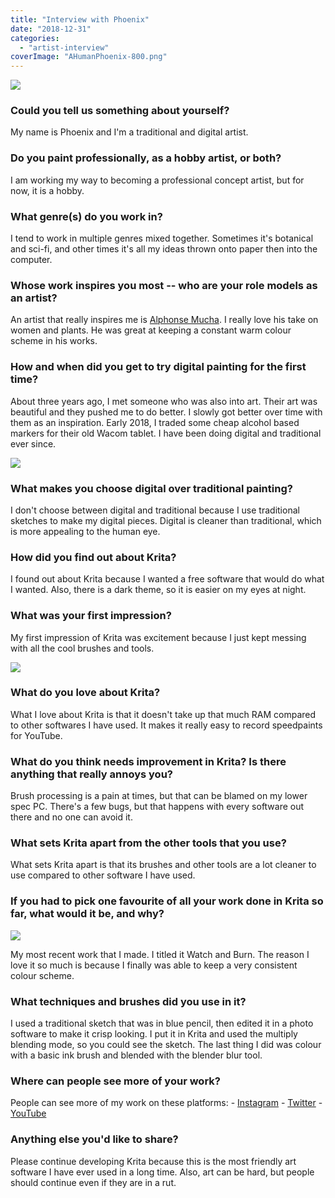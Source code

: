 ```yaml
---
title: "Interview with Phoenix"
date: "2018-12-31"
categories: 
  - "artist-interview"
coverImage: "AHumanPhoenix-800.png"
---
```


![](images/AHumanPhoenix-800.png)

### Could you tell us something about yourself?

My name is Phoenix and I'm a traditional and digital artist.

### Do you paint professionally, as a hobby artist, or both?

I am working my way to becoming a professional concept artist, but for now, it is a hobby.

### What genre(s) do you work in?

I tend to work in multiple genres mixed together. Sometimes it's botanical and sci-fi, and other times it's all my ideas thrown onto paper then into the computer.

### Whose work inspires you most -- who are your role models as an artist?

An artist that really inspires me is [Alphonse Mucha](https://en.wikipedia.org/wiki/Alphonse_Mucha). I really love his take on women and plants. He was great at keeping a constant warm colour scheme in his works.

### How and when did you get to try digital painting for the first time?

About three years ago, I met someone who was also into art. Their art was beautiful and they pushed me to do better. I slowly got better over time with them as an inspiration. Early 2018, I traded some cheap alcohol based markers for their old Wacom tablet. I have been doing digital and traditional ever since.

![](images/fallbackintoreality-800.png)

### What makes you choose digital over traditional painting?

I don't choose between digital and traditional because I use traditional sketches to make my digital pieces. Digital is cleaner than traditional, which is more appealing to the human eye.

### How did you find out about Krita?

I found out about Krita because I wanted a free software that would do what I wanted. Also, there is a dark theme, so it is easier on my eyes at night.

### What was your first impression?

My first impression of Krita was excitement because I just kept messing with all the cool brushes and tools.

![](images/Phoenix-Side-View-800.png)

### What do you love about Krita?

What I love about Krita is that it doesn't take up that much RAM compared to other softwares I have used. It makes it really easy to record speedpaints for YouTube.

### What do you think needs improvement in Krita? Is there anything that really annoys you?

Brush processing is a pain at times, but that can be blamed on my lower spec PC. There's a few bugs, but that happens with every software out there and no one can avoid it.

### What sets Krita apart from the other tools that you use?

What sets Krita apart is that its brushes and other tools are a lot cleaner to use compared to other software I have used.

### If you had to pick one favourite of all your work done in Krita so far, what would it be, and why?

![](images/watch-and-burn-800.png)

My most recent work that I made. I titled it Watch and Burn. The reason I love it so much is because I finally was able to keep a very consistent colour scheme.

### What techniques and brushes did you use in it?

I used a traditional sketch that was in blue pencil, then edited it in a photo software to make it crisp looking. I put it in Krita and used the multiply blending mode, so you could see the sketch. The last thing I did was colour with a basic ink brush and blended with the blender blur tool.

### Where can people see more of your work?

People can see more of my work on these platforms: - [Instagram](https://instagram.com/ahumanphoenix) - [Twitter](https://twitter.com/AHumanPhoenix) - [YouTube](https://www.youtube.com/channel/UCP2qyZQO5Uj6zBGyt4l-O4w)

### Anything else you'd like to share?

Please continue developing Krita because this is the most friendly art software I have ever used in a long time. Also, art can be hard, but people should continue even if they are in a rut.
